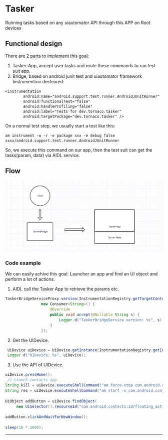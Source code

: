 # Tasker
Running tasks based on any uiautomator API through this APP on Root devices

## Functional design

There are 2 parts to implement this goal:
1. Tasker-App, accept user tasks and route these commands to run test suit app.
2. Bridge, based on android junit test and uiautomator framework Instrumention decleared:
```
<instrumentation
        android:name="android.support.test.runner.AndroidJUnitRunner"
        android:functionalTest="false"
        android:handleProfiling="false"
        android:label="Tests for dev.tornaco.tasker"
        android:targetPackage="dev.tornaco.tasker" />
```
On a normal test step, we usually start a test like this:
```
am instrument -w -r -e package xxx -e debug false xxxx/android.support.test.runner.AndroidJUnitRunner
```

So, we execute this command on our app, then the test suit can get the tasks(param, data) via AIDL service.

## Flow


![flow](design/flow.png)


### Code example

We can easily achive this goal: Launcher an app and find an UI object and perform a lot of actions.

1. AIDL call the Tasker App to retrieve the params etc.
```java
TaskerBridgeServiceProxy.version(InstrumentationRegistry.getTargetContext(),
                new Consumer<String>() {
                    @Override
                    public void accept(@Nullable String s) {
                        Logger.d("TaskerBridgeService version: %s", s);
                    }
                });
 ```
2. Get the UIDevice.
```java
 UiDevice uiDevice = UiDevice.getInstance(InstrumentationRegistry.getInstrumentation());
 Logger.d("UIDevice: %s", uiDevice);
```

3. Use the API of UIDevice.
```java
uiDevice.pressHome();
 // Launch contacts app.
String kill = uiDevice.executeShellCommand("am force-stop com.android.contacts");
String res = uiDevice.executeShellCommand("am start -n com.android.contacts/.activities.PeopleActivity");

UiObject addButton = uiDevice.findObject(
     new UiSelector().resourceId("com.android.contacts:id/floating_action_button"));

addButton.clickAndWaitForNewWindow();

sleep(10 * 1000);
```

------------------
